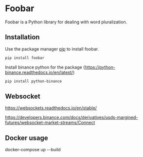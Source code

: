 # Foobar

Foobar is a Python library for dealing with word pluralization.

## Installation

Use the package manager [pip](https://pip.pypa.io/en/stable/) to install foobar.

```bash
pip install foobar
```

Install binance python for the package (https://python-binance.readthedocs.io/en/latest/)

```bash
pip install python-binance
```


## Websocket

https://websockets.readthedocs.io/en/stable/

https://developers.binance.com/docs/derivatives/usds-margined-futures/websocket-market-streams/Connect

## Docker usage

docker-compose up --build